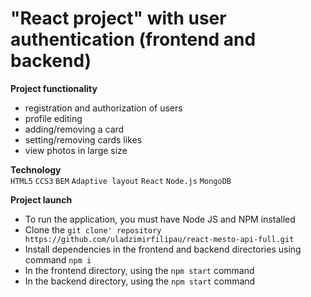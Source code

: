 # **"React project" with user authentication (frontend and backend)**

**Project functionality**
- registration and authorization of users
- profile editing
- adding/removing a card
- setting/removing cards likes
- view photos in large size

**Technology**  
`HTML5` `CCS3` `BEM` `Adaptive layout` `React` `Node.js` `MongoDB`

**Project launch**
- To run the application, you must have Node JS and NPM installed  
- Clone the `git clone' repository https://github.com/uladzimirfilipau/react-mesto-api-full.git `
- Install dependencies in the frontend and backend directories using command `npm i` 
- In the frontend directory, using the `npm start` command  
- In the backend directory, using the `npm start` command  

